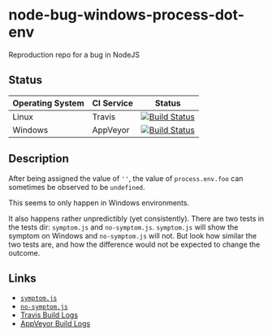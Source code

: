 # node-bug-windows-process-dot-env
Reproduction repo for a bug in NodeJS

## Status

| Operating System | CI Service | Status |
| --- | --- | --- |
| Linux | Travis | [![Build Status](https://travis-ci.org/zenflow/node-bug-windows-process-dot-env.svg?branch=master)](https://travis-ci.org/zenflow/node-bug-windows-process-dot-env) |
| Windows | AppVeyor | [![Build Status](https://ci.appveyor.com/api/projects/status/k8l9iuu984u076dr?svg=true)](https://ci.appveyor.com/project/zenflow/node-bug-windows-process-dot-env) |

## Description

After being assigned the value of `''`, the value of `process.env.foo` can sometimes be observed to be `undefined`.

This seems to only happen in Windows environments.

It also happens rather unpredictibly (yet consistently). There are two tests in the tests dir: `symptom.js` and `no-symptom.js`. `symptom.js` will show the symptom on Windows and `no-symptom.js` will not. But look how similar the two tests are, and how the difference would not be expected to change the outcome.

## Links

- [`symptom.js`](./tests/symptom.js)
- [`no-symptom.js`](./tests/no-symptom.js)
- [Travis Build Logs](https://travis-ci.org/zenflow/node-bug-windows-process-dot-env)
- [AppVeyor Build Logs](https://ci.appveyor.com/project/zenflow/node-bug-windows-process-dot-env/branch/master)
